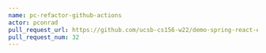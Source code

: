 ```yaml
---
name: pc-refactor-github-actions
actor: pconrad
pull_request_url: https://github.com/ucsb-cs156-w22/demo-spring-react-example-v2/pull/32
pull_request_num: 32
---
```

